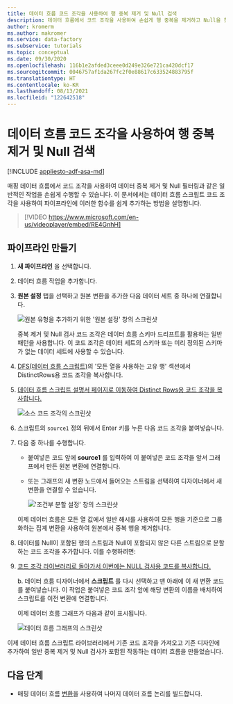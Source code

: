 ```yaml
---
title: 데이터 흐름 코드 조각을 사용하여 행 중복 제거 및 Null 검색
description: 데이터 흐름에서 코드 조각을 사용하여 손쉽게 행 중복을 제거하고 Null을 찾는 방법을 알아봅니다.
author: kromerm
ms.author: makromer
ms.service: data-factory
ms.subservice: tutorials
ms.topic: conceptual
ms.date: 09/30/2020
ms.openlocfilehash: 116b1e2afded3ceee0d249e326e721ca420dcf17
ms.sourcegitcommit: 0046757af1da267fc2f0e88617c633524883795f
ms.translationtype: HT
ms.contentlocale: ko-KR
ms.lasthandoff: 08/13/2021
ms.locfileid: "122642518"
---
```

# <a name="dedupe-rows-and-find-nulls-by-using-data-flow-snippets"></a>데이터 흐름 코드 조각을 사용하여 행 중복 제거 및 Null 검색

[!INCLUDE [appliesto-adf-asa-md](includes/appliesto-adf-asa-md.md)]

매핑 데이터 흐름에서 코드 조각을 사용하여 데이터 중복 제거 및 Null 필터링과 같은 일반적인 작업을 손쉽게 수행할 수 있습니다. 이 문서에서는 데이터 흐름 스크립트 코드 조각을 사용하여 파이프라인에 이러한 함수를 쉽게 추가하는 방법을 설명합니다.
<br>
> [!VIDEO https://www.microsoft.com/en-us/videoplayer/embed/RE4GnhH]

## <a name="create-a-pipeline"></a>파이프라인 만들기

1. **새 파이프라인** 을 선택합니다.

1. 데이터 흐름 작업을 추가합니다.

1. **원본 설정** 탭을 선택하고 원본 변환을 추가한 다음 데이터 세트 중 하나에 연결합니다.

    ![원본 유형을 추가하기 위한 '원본 설정' 창의 스크린샷](media/data-flow/snippet-adf-2.png)

    중복 제거 및 Null 검사 코드 조각은 데이터 흐름 스키마 드리프트를 활용하는 일반 패턴을 사용합니다. 이 코드 조각은 데이터 세트의 스키마 또는 미리 정의된 스키마가 없는 데이터 세트에 사용할 수 있습니다.

1. [DFS(데이터 흐름 스크립트)](./data-flow-script.md#distinct-row-using-all-columns)의 '모든 열을 사용하는 고유 행' 섹션에서 DistinctRows용 코드 조각을 복사합니다.

1. [데이터 흐름 스크립트 설명서 페이지로 이동하여 Distinct Rows용 코드 조각을 복사합니다.](./data-flow-script.md#distinct-row-using-all-columns)

    ![소스 코드 조각의 스크린샷](media/data-flow/snippet-adf-3.png)

1. 스크립트의 `source1` 정의 뒤에서 Enter 키를 누른 다음 코드 조각을 붙여넣습니다.

1. 다음 중 하나를 수행합니다.

   * 붙여넣은 코드 앞에 **source1** 를 입력하여 이 붙여넣은 코드 조각을 앞서 그래프에서 만든 원본 변환에 연결합니다.

   * 또는 그래프의 새 변환 노드에서 들어오는 스트림을 선택하여 디자이너에서 새 변환을 연결할 수 있습니다.

     !['조건부 분할 설정' 창의 스크린샷](media/data-flow/snippet-adf-4.png)

   이제 데이터 흐름은 모든 열 값에서 일반 해시를 사용하여 모든 행을 기준으로 그룹화하는 집계 변환을 사용하여 원본에서 중복 행을 제거합니다.
    
1. 데이터를 Null이 포함된 행의 스트림과 Null이 포함되지 않은 다른 스트림으로 분할하는 코드 조각을 추가합니다. 이를 수행하려면:

1. [코드 조각 라이브러리로 돌아가서 이번에는 NULL 검사용 코드를 복사합니다.](./data-flow-script.md#check-for-nulls-in-all-columns)

   b. 데이터 흐름 디자이너에서 **스크립트** 를 다시 선택하고 맨 아래에 이 새 변환 코드를 붙여넣습니다. 이 작업은 붙여넣은 코드 조각 앞에 해당 변환의 이름을 배치하여 스크립트를 이전 변환에 연결합니다.

   이제 데이터 흐름 그래프가 다음과 같이 표시됩니다.

    ![데이터 흐름 그래프의 스크린샷](media/data-flow/snippet-adf-1.png)

  이제 데이터 흐름 스크립트 라이브러리에서 기존 코드 조각을 가져오고 기존 디자인에 추가하여 일반 중복 제거 및 Null 검사가 포함된 작동하는 데이터 흐름을 만들었습니다.

## <a name="next-steps"></a>다음 단계

* 매핑 데이터 흐름 [변환](concepts-data-flow-overview.md)을 사용하여 나머지 데이터 흐름 논리를 빌드합니다.